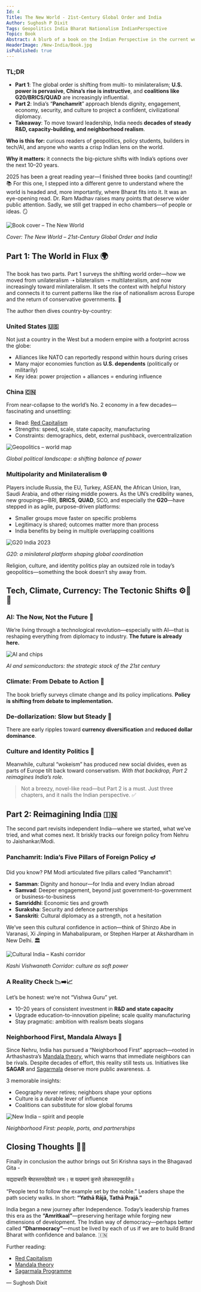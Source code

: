 ```yaml
---
Id: 4
Title: The New World - 21st-Century Global Order and India 
Author: Sughosh P Dixit
Tags: Geopolitics India Bharat Nationalism IndianPerspective 
Topic: Book
Abstract: A blurb of a book on the Indian Perspective in the current world 
HeaderImage: /New-India/Book.jpg
isPublished: true
---
```


### TL;DR

- **Part 1**: The global order is shifting from multi- to minilateralism; **U.S. power is pervasive**, **China’s rise is instructive**, and **coalitions like G20/BRICS/QUAD** are increasingly influential.
- **Part 2**: India’s “**Panchamrit**” approach blends dignity, engagement, economy, security, and culture to project a confident, civilizational diplomacy.
- **Takeaway**: To move toward leadership, India needs **decades of steady R&D, capacity-building, and neighborhood realism**.

<div class="bg-indigo-50 dark:bg-indigo-900/30 border border-indigo-200 dark:border-indigo-700 rounded-md p-3 my-3 text-sm">
<p><strong>Who is this for:</strong> curious readers of geopolitics, policy students, builders in tech/AI, and anyone who wants a crisp Indian lens on the world.</p>
<p class="mt-1"><strong>Why it matters:</strong> it connects the big-picture shifts with India’s options over the next 10–20 years.</p>
</div>

2025 has been a great reading year—I finished three books (and counting)! 📚 For this one, I stepped into a different genre to understand where the world is headed and, more importantly, where Bharat fits into it. It was an eye-opening read. Dr. Ram Madhav raises many points that deserve wider public attention. Sadly, we still get trapped in echo chambers—of people or ideas. 🪞

![Book cover – The New World](/New-India/Cover.jpg)

_Cover: The New World – 21st-Century Global Order and India_

## Part 1: The World in Flux 🌍

The book has two parts. Part 1 surveys the shifting world order—how we moved from unilateralism ➝ bilateralism ➝ multilateralism, and now increasingly toward minilateralism. It sets the context with helpful history and connects it to current patterns like the rise of nationalism across Europe and the return of conservative governments. 🧭

The author then dives country-by-country:

### United States 🇺🇸
Not just a country in the West but a modern empire with a footprint across the globe:

- Alliances like NATO can reportedly respond within hours during crises
- Many major economies function as **U.S. dependents** (politically or militarily)
- Key idea: power projection + alliances = enduring influence

### China 🇨🇳
From near-collapse to the world’s No. 2 economy in a few decades—fascinating and unsettling:

- Read: [Red Capitalism](https://press.princeton.edu/books/paperback/9780691158687/red-capitalism)
- Strengths: speed, scale, state capacity, manufacturing
- Constraints: demographics, debt, external pushback, overcentralization

![Geopolitics – world map](/New-India/World-Map.png)

_Global political landscape: a shifting balance of power_

### Multipolarity and Minilateralism 🌐
Players include Russia, the EU, Turkey, ASEAN, the African Union, Iran, Saudi Arabia, and other rising middle powers. As the UN’s credibility wanes, new groupings—BRI, **BRICS**, **QUAD**, SCO, and especially the **G20**—have stepped in as agile, purpose-driven platforms:

- Smaller groups move faster on specific problems
- Legitimacy is shared; outcomes matter more than process
- India benefits by being in multiple overlapping coalitions

![G20 India 2023](/New-India/G20.jpg)

_G20: a minilateral platform shaping global coordination_

Religion, culture, and identity politics play an outsized role in today’s geopolitics—something the book doesn’t shy away from.

## Tech, Climate, Currency: The Tectonic Shifts ⚙️🌱💱

### AI: The Now, Not the Future 🤖
We’re living through a technological revolution—especially with AI—that is reshaping everything from diplomacy to industry. **The future is already here.**

![AI and chips](/New-India/OIP.webp)

_AI and semiconductors: the strategic stack of the 21st century_

### Climate: From Debate to Action 🌱
The book briefly surveys climate change and its policy implications. **Policy is shifting from debate to implementation.**

### De-dollarization: Slow but Steady 💱
There are early ripples toward **currency diversification** and **reduced dollar dominance**.

### Culture and Identity Politics 🧩
Meanwhile, cultural “wokeism” has produced new social divides, even as parts of Europe tilt back toward conservatism. _With that backdrop, Part 2 reimagines India’s role._

> Not a breezy, novel-like read—but Part 2 is a must. Just three chapters, and it nails the Indian perspective. ✅

## Part 2: Reimagining India 🇮🇳

The second part revisits independent India—where we started, what we’ve tried, and what comes next. It briskly tracks our foreign policy from Nehru to Jaishankar/Modi.

### Panchamrit: India’s Five Pillars of Foreign Policy 🪔

Did you know? PM Modi articulated five pillars called “Panchamrit”:

- **Samman**: Dignity and honour—for India and every Indian abroad
- **Samvad**: Deeper engagement, beyond just government-to-government or business-to-business
- **Samriddhi**: Economic ties and growth
- **Suraksha**: Security and defence partnerships
- **Sanskriti**: Cultural diplomacy as a strength, not a hesitation

We’ve seen this cultural confidence in action—think of Shinzo Abe in Varanasi, Xi Jinping in Mahabalipuram, or Stephen Harper at Akshardham in New Delhi. 🏛️

![Cultural India – Kashi corridor](/New-India/Kashi.webp)

_Kashi Vishwanath Corridor: culture as soft power_

### A Reality Check 📉➡️📈

Let’s be honest: we’re not “Vishwa Guru” yet.

- 10–20 years of consistent investment in **R&D and state capacity**
- Upgrade education-to-innovation pipeline; scale quality manufacturing
- Stay pragmatic: ambition with realism beats slogans

### Neighborhood First, Mandala Always 🧭

Since Nehru, India has pursued a “Neighborhood First” approach—rooted in Arthashastra’s [Mandala theory](https://en.wikipedia.org/wiki/Mandala_(political_model)), which warns that immediate neighbors can be rivals. Despite decades of effort, this reality still tests us. Initiatives like **SAGAR** and [Sagarmala](https://sagarmala.gov.in/) deserve more public awareness. ⚓

3 memorable insights:

- Geography never retires; neighbors shape your options
- Culture is a durable lever of influence
- Coalitions can substitute for slow global forums

![New India – spirit and people](/New-India/WhatsApp%20Image%202025-09-19%20at%2015.55.09_70df016a.jpg)

_Neighborhood First: people, ports, and partnerships_

## Closing Thoughts 🧠✨

Finally in conclusion the author brings out Sri Krishna says in the Bhagavad Gita - 

यद्यदाचरति श्रेष्ठस्तत्तदेवेतरो जनः।
स यत्प्रमाणं कुरुते लोकस्तदनुवर्तते॥

“People tend to follow the example set by the noble.” Leaders shape the path society walks. In short: **“Yathā Rājā, Tathā Prajā.”**

India began a new journey after Independence. Today’s leadership frames this era as the **“Amritkaal”**—preserving heritage while forging new dimensions of development. The Indian way of democracy—perhaps better called **“Dharmocracy”**—must be lived by each of us if we are to build Brand Bharat with confidence and balance. 🇮🇳

Further reading:

- [Red Capitalism](https://press.princeton.edu/books/paperback/9780691158687/red-capitalism)
- [Mandala theory](https://en.wikipedia.org/wiki/Mandala_(political_model))
- [Sagarmala Programme](https://sagarmala.gov.in/)

— Sughosh Dixit